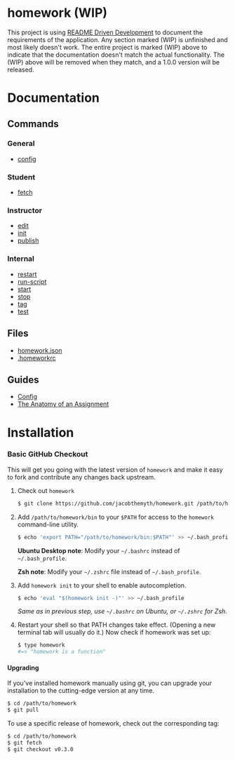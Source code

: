 # homework (WIP)

This project is using [README Driven Development](http://tom.preston-werner.com/2010/08/23/readme-driven-development.html) to document the requirements of the application. Any section marked (WIP) is unfinished and most likely doesn't work. The entire project is marked (WIP) above to indicate that the documentation doesn't match the actual functionality. The (WIP) above will be removed when they match, and a 1.0.0 version will be released.

# Documentation
## Commands
### General
- [config](doc/commands/config.md)

### Student
- [fetch](doc/commands/fetch.md)

### Instructor
- [edit](doc/commands/edit.md)
- [init](doc/commands/init.md)
- [publish](doc/commands/publish.md)

### Internal
- [restart](doc/commands/restart.md)
- [run-script](doc/commands/run-script.md)
- [start](doc/commands/start.md)
- [stop](doc/commands/stop.md)
- [tag](doc/commands/tag.md)
- [test](doc/commands/test.md)

## Files
- [homework.json](doc/files/homework.json.md)
- [.homeworkrc](doc/files/homeworkrc)

## Guides
- [Config](doc/guides/config.md)
- [The Anatomy of an Assignment](doc/guides/assignment.md)

# Installation

### Basic GitHub Checkout

This will get you going with the latest version of `homework` and make it
easy to fork and contribute any changes back upstream.

1. Check out `homework`

    ~~~ sh
    $ git clone https://github.com/jacobthemyth/homework.git /path/to/homework
    ~~~

2. Add `/path/to/homework/bin` to your `$PATH` for access to the `homework`
   command-line utility.

    ~~~ sh
    $ echo 'export PATH="/path/to/homework/bin:$PATH"' >> ~/.bash_profile
    ~~~

    **Ubuntu Desktop note**: Modify your `~/.bashrc` instead of `~/.bash_profile`.

    **Zsh note**: Modify your `~/.zshrc` file instead of `~/.bash_profile`.

3. Add `homework init` to your shell to enable autocompletion.

    ~~~ sh
    $ echo 'eval "$(homework init -)"' >> ~/.bash_profile
    ~~~

    _Same as in previous step, use `~/.bashrc` on Ubuntu, or `~/.zshrc` for Zsh._

4. Restart your shell so that PATH changes take effect. (Opening a new
   terminal tab will usually do it.) Now check if homework was set up:

    ~~~ sh
    $ type homework
    #=> "homework is a function"
    ~~~

#### Upgrading

If you've installed homework manually using git, you can upgrade your
installation to the cutting-edge version at any time.

~~~ sh
$ cd /path/to/homework
$ git pull
~~~

To use a specific release of homework, check out the corresponding tag:

~~~ sh
$ cd /path/to/homework
$ git fetch
$ git checkout v0.3.0
~~~
